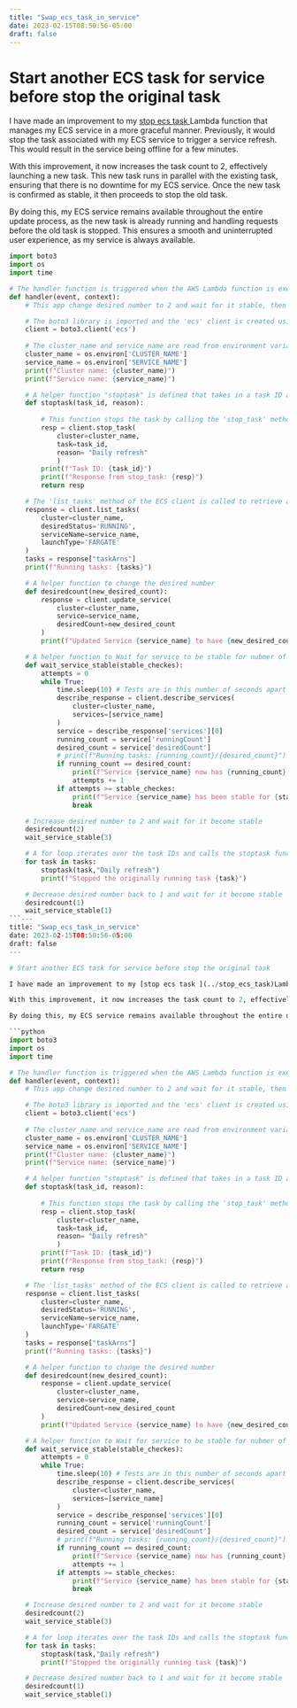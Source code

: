 ```yaml
---
title: "Swap_ecs_task_in_service"
date: 2023-02-15T08:50:56-05:00
draft: false
---
```


# Start another ECS task for service before stop the original task

I have made an improvement to my [stop ecs task ](../stop_ecs_task)Lambda function that manages my ECS service in a more graceful manner. Previously, it would stop the task associated with my ECS service to trigger a service refresh. This would result in the service being offline for a few minutes.

With this improvement, it now increases the task count to 2, effectively launching a new task. This new task runs in parallel with the existing task, ensuring that there is no downtime for my ECS service. Once the new task is confirmed as stable, it then proceeds to stop the old task.

By doing this, my ECS service remains available throughout the entire update process, as the new task is already running and handling requests before the old task is stopped. This ensures a smooth and uninterrupted user experience, as my service is always available.

```python
import boto3 
import os
import time

# The handler function is triggered when the AWS Lambda function is executed.
def handler(event, context):
    # This app change desired number to 2 and wait for it stable, then change it back after kill old runing tasks

    # The boto3 library is imported and the 'ecs' client is created using boto3.client().
    client = boto3.client('ecs')
    
    # The cluster_name and service_name are read from environment variables 'CLUSTER_NAME' and 'SERVICE_NAME'.
    cluster_name = os.environ['CLUSTER_NAME']
    service_name = os.environ['SERVICE_NAME']
    print(f"Cluster name: {cluster_name}")
    print(f"Service name: {service_name}")

    # A helper function "stoptask" is defined that takes in a task ID and a reason for stopping the task.
    def stoptask(task_id, reason):
        
        # This function stops the task by calling the 'stop_task' method of the ECS client, passing the cluster_name, task ID, and reason for stopping the task.
        resp = client.stop_task(
            cluster=cluster_name,
            task=task_id,
            reason= "Daily refresh" 
            )
        print(f"Task ID: {task_id}")
        print(f"Response from stop_task: {resp}")
        return resp

    # The 'list_tasks' method of the ECS client is called to retrieve a list of all running tasks for the specified service in the cluster.
    response = client.list_tasks(
        cluster=cluster_name,
        desiredStatus='RUNNING',
        serviceName=service_name,
        launchType='FARGATE'
    )
    tasks = response["taskArns"]
    print(f"Running tasks: {tasks}")

    # A helper function to change the desired number 
    def desiredcount(new_desired_count):
        response = client.update_service(
            cluster=cluster_name,
            service=service_name,
            desiredCount=new_desired_count
        )
        print(f"Updated Service {service_name} to have {new_desired_count} desired numbers")

    # A helper function to Wait for service to be stable for nubmer of checks
    def wait_service_stable(stable_checkes):
        attempts = 0
        while True:
            time.sleep(10) # Tests are in this number of seconds apart
            describe_response = client.describe_services(
                cluster=cluster_name,
                services=[service_name]
            )
            service = describe_response['services'][0]
            running_count = service['runningCount']
            desired_count = service['desiredCount']
            # print(f"Running tasks: {running_count}/{desired_count}")
            if running_count == desired_count:
                print(f"Service {service_name} now has {running_count} running tasks")
                attempts += 1
            if attempts >= stable_checkes:
                print(f"Service {service_name} has been stable for {stable_checkes} attempts")
                break

    # Increase desired number to 2 and wait for it become stable
    desiredcount(2)
    wait_service_stable(3)

    # A for loop iterates over the task IDs and calls the stoptask function, passing in the task ID and a reason for stopping the task. The response from the stoptask function is printed.
    for task in tasks:
        stoptask(task,"Daily refresh")
        print(f"Stopped the originally running task {task}")

    # Decrease desired number back to 1 and wait for it become stable
    desiredcount(1)
    wait_service_stable(1)
```---
title: "Swap_ecs_task_in_service"
date: 2023-02-15T08:50:56-05:00
draft: false
---

# Start another ECS task for service before stop the original task

I have made an improvement to my [stop ecs task ](../stop_ecs_task)Lambda function that manages my ECS service in a more graceful manner. Previously, it would stop the task associated with my ECS service to trigger a service refresh. This would result in the service being offline for a few minutes.

With this improvement, it now increases the task count to 2, effectively launching a new task. This new task runs in parallel with the existing task, ensuring that there is no downtime for my ECS service. Once the new task is confirmed as stable, it then proceeds to stop the old task.

By doing this, my ECS service remains available throughout the entire update process, as the new task is already running and handling requests before the old task is stopped. This ensures a smooth and uninterrupted user experience, as my service is always available.

```python
import boto3 
import os
import time

# The handler function is triggered when the AWS Lambda function is executed.
def handler(event, context):
    # This app change desired number to 2 and wait for it stable, then change it back after kill old runing tasks

    # The boto3 library is imported and the 'ecs' client is created using boto3.client().
    client = boto3.client('ecs')
    
    # The cluster_name and service_name are read from environment variables 'CLUSTER_NAME' and 'SERVICE_NAME'.
    cluster_name = os.environ['CLUSTER_NAME']
    service_name = os.environ['SERVICE_NAME']
    print(f"Cluster name: {cluster_name}")
    print(f"Service name: {service_name}")

    # A helper function "stoptask" is defined that takes in a task ID and a reason for stopping the task.
    def stoptask(task_id, reason):
        
        # This function stops the task by calling the 'stop_task' method of the ECS client, passing the cluster_name, task ID, and reason for stopping the task.
        resp = client.stop_task(
            cluster=cluster_name,
            task=task_id,
            reason= "Daily refresh" 
            )
        print(f"Task ID: {task_id}")
        print(f"Response from stop_task: {resp}")
        return resp

    # The 'list_tasks' method of the ECS client is called to retrieve a list of all running tasks for the specified service in the cluster.
    response = client.list_tasks(
        cluster=cluster_name,
        desiredStatus='RUNNING',
        serviceName=service_name,
        launchType='FARGATE'
    )
    tasks = response["taskArns"]
    print(f"Running tasks: {tasks}")

    # A helper function to change the desired number 
    def desiredcount(new_desired_count):
        response = client.update_service(
            cluster=cluster_name,
            service=service_name,
            desiredCount=new_desired_count
        )
        print(f"Updated Service {service_name} to have {new_desired_count} desired numbers")

    # A helper function to Wait for service to be stable for nubmer of checks
    def wait_service_stable(stable_checkes):
        attempts = 0
        while True:
            time.sleep(10) # Tests are in this number of seconds apart
            describe_response = client.describe_services(
                cluster=cluster_name,
                services=[service_name]
            )
            service = describe_response['services'][0]
            running_count = service['runningCount']
            desired_count = service['desiredCount']
            # print(f"Running tasks: {running_count}/{desired_count}")
            if running_count == desired_count:
                print(f"Service {service_name} now has {running_count} running tasks")
                attempts += 1
            if attempts >= stable_checkes:
                print(f"Service {service_name} has been stable for {stable_checkes} attempts")
                break

    # Increase desired number to 2 and wait for it become stable
    desiredcount(2)
    wait_service_stable(3)

    # A for loop iterates over the task IDs and calls the stoptask function, passing in the task ID and a reason for stopping the task. The response from the stoptask function is printed.
    for task in tasks:
        stoptask(task,"Daily refresh")
        print(f"Stopped the originally running task {task}")

    # Decrease desired number back to 1 and wait for it become stable
    desiredcount(1)
    wait_service_stable(1)
```